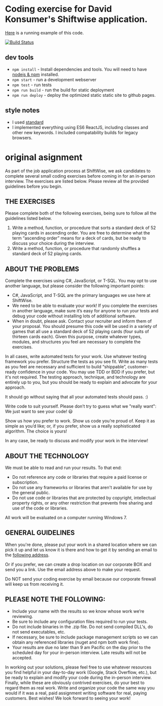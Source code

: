 # Coding exercise for David Konsumer's Shiftwise application.

[Here](http://konsumer.github.io/shiftwise-cards-react/) is a running example of this code.

[![Build Status](https://travis-ci.org/konsumer/shiftwise-cards-react.svg?branch=master)](https://travis-ci.org/konsumer/shiftwise-cards-react)

## dev tools

*  `npm install` - Install dependencies and tools. You will need to have [nodejs & npm](https://nodejs.org/) installed.
* `npm start` - run a development webserver
* `npm test` - run tests
* `npm run build` - run the build for static deployment
* `npm run deploy` - deploy the optimized static static site to github pages.

## style notes

* I used [standard](https://github.com/feross/standard)
* I implemented everything using ES6 ReactJS, including classes and other new keywords. I included compatability builds for legacy browsers.

# original asignment

As part of the job application process at ShiftWise, we ask candidates to complete several small coding exercises before coming in for an in-person interview. The exercises are listed below. Please review all the provided guidelines before you begin.

## THE EXERCISES

Please complete both of the following exercises, being sure to follow all the guidelines listed below.

1. Write a method, function, or procedure that sorts a standard deck of 52 playing cards in ascending order. You are free to determine what the term “ascending order” means for a deck of cards, but be ready to discuss your choice during the interview.
2. Write a method, function, or procedure that randomly shuffles a standard deck of 52 playing cards.

## ABOUT THE PROBLEMS

Complete the exercises using C#, JavaScript, or T-SQL. You may opt to use another language, but please consider the following important points:

* C#, JavaScript, and T-SQL are the primary languages we use here at ShiftWise.
* We need to be able to evaluate your work! If you complete the exercises in another language, make sure it’s easy for anyone to run your tests and debug your code without installing lots of additional software.
* When in doubt, please ask. Contact your recruiter and inform them of your proposal. You should presume this code will be used in a variety of games that all use a standard deck of 52 playing cards (four suits of thirteen cards each). Given this purpose, create whatever types, modules, and structures you feel are necessary to complete the exercises.

In all cases, write automated tests for your work. Use whatever testing framework you prefer. Structure the tests as you see fit. Write as many tests as you feel are necessary and sufficient to build “shippable”, customer-ready  confidence in your code. You may use TDD or BDD if you prefer, but it's not required. The testing approach, technique, and technology are entirely up to you, but you should be ready to explain and advocate for your approach.

It should go without saying that all your automated tests should pass. :)

Write code to suit yourself. Please don’t try to guess what we "really want": We just want to see your code! 😃

Show us how you prefer to work. Show us code you’re proud of. Keep it as simple as you’d like; or, if you prefer, show us a really sophisticated algorithm. The choice is yours!

In any case, be ready to discuss and modify your work in the interview!

## ABOUT THE TECHNOLOGY

We must be able to read and run your results. To that end:

* Do not reference any code or libraries that require a paid license or subscription.
* Do not use any frameworks or libraries that aren't available for use by the general public.
* Do not use code or libraries that are protected by copyright, intellectual property rights, or any other restriction that prevents free sharing and use of the code or libraries.

All work will be evaluated on a computer running Windows 7.

## GENERAL GUIDELINES

When you're done, please put your work in a shared location where we can pick it up and let us know it is there and how to get it by sending an email to the [following address](mailto:code_samples@shiftwise.net).

Or if you prefer, we can create a drop location on our corporate BOX and send you a link. Use the email address above to make your request.

Do NOT send your coding exercise by email because our corporate firewall will keep us from receiving it.

## PLEASE NOTE THE FOLLOWING:

* Include your name with the results so we know whose work we’re reviewing.
* Be sure to include any configuration files required to run your tests.
* Do not include binaries in the .zip file. Do not send compiled DLL's, do not send executables, etc.
* If necessary, be sure to include package management scripts so we can obtain any referenced libraries (nuget and npm both work fine).
* Your results are due no later than 9 am Pacific on the day prior to the scheduled day for your in-person interview. Late results will not be accepted.

In working out your solutions, please feel free to use whatever resources you find helpful in your day-to-day work (Google, Stack Overflow, etc.), but be ready to explain and modify your code during the in-person interview. Finally, while these are obviously contrived exercises, do your best to regard them as real work. Write and organize your code the same way you would if it was a real, paid assignment writing software for real, paying customers. Best wishes! We look forward to seeing your work!
